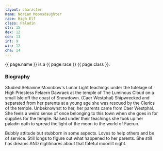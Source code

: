 ```yaml
---
layout: character
name: Norian Moonsdaughter
race: High Elf
class: Paladin
str: 15
dex: 12
con: 13
int: 9
wis: 12
cha: 14
---
```


{{ page.name }} is a {{ page.race }} {{ page.class }}.

### Biography

Studied Sehanine Moonbow's Lunar Light teachings under the tutelage of High Priestess Felaern Dawraek at the temple of The Luminous Cloud on a small Isle off the coast of Snowdown. (Caer Westphal) Shipwrecked and separated from her parents at a young age she was rescued by the Clerics of the temple. Unbeknownst to her, her parents came from Caer Westphal. She feels a weird sense of once belonging to this town when she goes in for supplies for the temple. Raised under their teachings she took up her paladin oath to spread the light of the moon to the world of Faerun.

Bubbly attitude but stubborn in some aspects. Loves to help others and be of service. Still longs to figure out what happened to her parents. She still has dreams AND nightmares about that fateful moonlit night.
